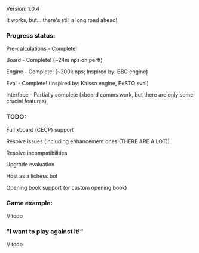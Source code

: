 Version: 1.0.4

It works, but... there's still a long road ahead!

### Progress status:

Pre-calculations - Complete!

Board - Complete! (~24m nps on perft)

Engine - Complete! (~300k nps; Inspired by: BBC engine)

Eval - Complete! (Inspired by: Kaissa engine, PeSTO eval)

Interface - Partially complete (xboard comms work, but there are only some crucial features)

### TODO:

Full xboard (CECP) support

Resolve issues (including enhancement ones (THERE ARE A LOT))

Resolve incompatibilities

Upgrade evaluation

Host as a lichess bot

Opening book support (or custom opening book)

### Game example:

// todo

### "I want to play against it!"

// todo